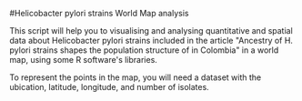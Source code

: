 #Helicobacter pylori strains World Map analysis 

This script will help you to visualising and analysing quantitative and spatial data about Helicobacter pylori strains included in the article "Ancestry of H. pylori strains shapes the population structure of in Colombia" in a world map, using some R software's libraries. 

To represent the points in the map, you will need a dataset with the ubication, latitude, longitude, and number of isolates.
